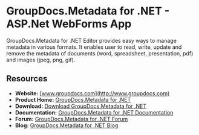 # GroupDocs.Metadata for .NET - ASP.Net WebForms App
GroupDocs.Metadata for .NET Editor provides easy ways to manage metadata in various formats. It enables user to read, write, update and remove the metadata of documents (word, spreadsheet, presentation, pdf) and images (jpeg, png, gif).

## Resources

+ **Website:** [www.groupdocs.com](http://www.groupdocs.com)
+ **Product Home:** [GroupDocs.Metadata for .NET](https://products.groupdocs.com/metadata/net)
+ **Download:** [Download GroupDocs.Metadata for .NET](https://downloads.groupdocs.com/metadata/net)
+ **Documentation:** [GroupDocs.Metadata for .NET Documentation](https://docs.groupdocs.com/display/metadatanet)
+ **Forum:** [GroupDocs.Metadata for .NET Forum](https://forum.groupdocs.com/c/metadata)
+ **Blog:** [GroupDocs.Metadata for .NET Blog](https://blog.groupdocs.com/category/groupdocs-metadata-product-family/)
